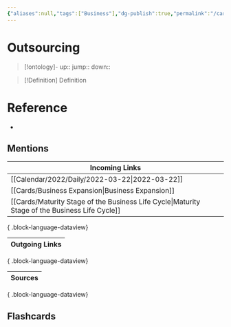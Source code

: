 ```yaml
---
{"aliases":null,"tags":["Business"],"dg-publish":true,"permalink":"/cards/outsourcing/","dgPassFrontmatter":true}
---
```


# Outsourcing

> [!ontology]-
> up:: 
> jump:: 
> down:: 

> [!Definition] Definition
> 

# Reference
- 

## Mentions

| Incoming Links                                                                                    |
| ------------------------------------------------------------------------------------------------- |
| [[Calendar/2022/Daily/2022-03-22\|2022-03-22]]                                                 |
| [[Cards/Business Expansion\|Business Expansion]]                                               |
| [[Cards/Maturity Stage of the Business Life Cycle\|Maturity Stage of the Business Life Cycle]] |

{ .block-language-dataview}

| Outgoing Links |
| -------------- |

{ .block-language-dataview}

| Sources |
| ------- |

{ .block-language-dataview}

## Flashcards 
